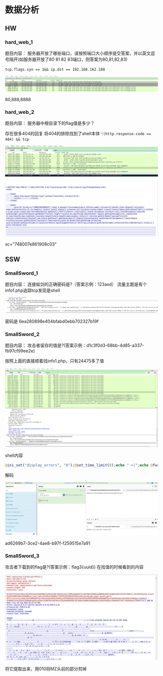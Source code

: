 # 数据分析
## HW
### hard_web_1
题目内容：
服务器开放了哪些端口，请按照端口大小顺序提交答案，并以英文逗号隔开(如服务器开放了80 81 82 83端口，则答案为80,81,82,83)

`tcp.flags.syn == 1&& ip.dst == 192.168.162.188`

![](attachments/Pasted%20image%2020230827220525.png)

80,888,8888

### hard_web_2
题目内容：
服务器中根目录下的flag值是多少？

存在很多404的回复
将404的排除找到了shell本体
`!(http.response.code == 404) && tcp`

![](attachments/Pasted%20image%2020230827221542.png)

![](attachments/Pasted%20image%2020230827221630.png)

xc="748007e861908c03"


## SSW
### SmallSword_1
题目内容：
连接蚁剑的正确密码是?（答案示例：123asd）
流量主题是有个info1.php追踪tcp发现是shell

![](attachments/Pasted%20image%2020230827224136.png)

密码是  6ea280898e404bfabd0ebb702327b19f

### SmallSword_2
题目内容：
攻击者留存的值是?(答案示例：d1c3f0d3-68bb-4d85-a337-fb97cf99ee2e)

按照上面的直接顺着找info1.php，只有24475多了值

![](attachments/Pasted%20image%2020230827224654.png)

shell内容

```PHP
@ini_set("display_errors", "0");@set_time_limit(0);echo "->|";echo @fwrite(fopen(base64_decode($_POST["0x72b3f341e432"]),"w"),base64_decode($_POST["0xe9bb136e8a5e9"]))?"1":"0";;echo "|<-";die();
```
解码

![](attachments/Pasted%20image%2020230827224717.png)

ad6269b7-3ce2-4ae8-b97f-f259515e7a91 

### SmallSword_3
攻击者下载到的flag是?(答案示例：flag3{uuid})
在找值的时候看到的内容

![](attachments/Pasted%20image%2020230827225308.png)

将它提取出来，用010将MZ头前的部分剪掉


